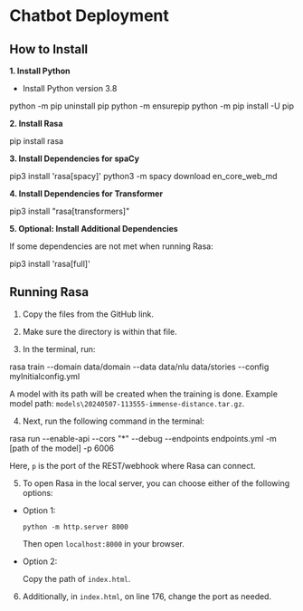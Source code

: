 # Chatbot Deployment

## How to Install

**1. Install Python**

   - Install Python version 3.8
   
python -m pip uninstall pip
python -m ensurepip
python -m pip install -U pip


**2. Install Rasa**

pip install rasa



**3. Install Dependencies for spaCy**

pip3 install 'rasa[spacy]'
python3 -m spacy download en_core_web_md



**4. Install Dependencies for Transformer**

pip3 install "rasa[transformers]"


**5. Optional: Install Additional Dependencies**

If some dependencies are not met when running Rasa:

pip3 install 'rasa[full]'



## Running Rasa

1. Copy the files from the GitHub link.

2. Make sure the directory is within that file.

3. In the terminal, run:

rasa train --domain data/domain --data data/nlu data/stories --config myInitialconfig.yml


A model with its path will be created when the training is done. Example model path: `models\20240507-113555-immense-distance.tar.gz`.

4. Next, run the following command in the terminal:

rasa run --enable-api --cors "*" --debug --endpoints endpoints.yml -m [path of the model] -p 6006



Here, `p` is the port of the REST/webhook where Rasa can connect.

5. To open Rasa in the local server, you can choose either of the following options:

- Option 1:

  ```
  python -m http.server 8000
  ```

  Then open `localhost:8000` in your browser.

- Option 2:

  Copy the path of `index.html`.

6. Additionally, in `index.html`, on line 176, change the port as needed.
